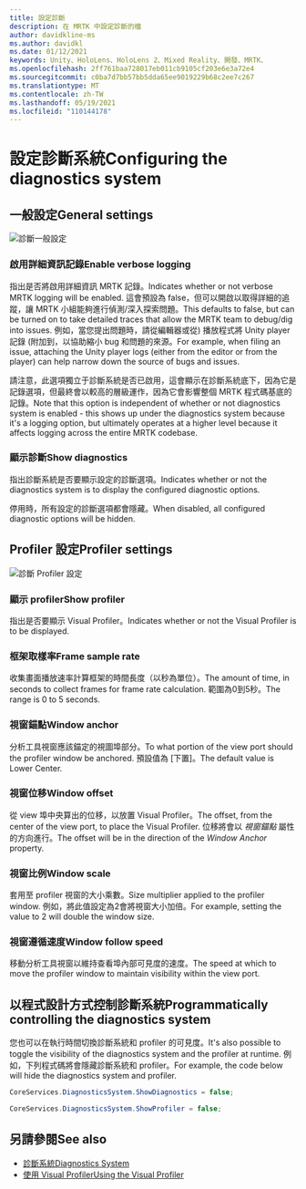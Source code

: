 ```yaml
---
title: 設定診斷
description: 在 MRTK 中設定診斷的檔
author: davidkline-ms
ms.author: davidkl
ms.date: 01/12/2021
keywords: Unity、HoloLens、HoloLens 2、Mixed Reality、開發、MRTK、
ms.openlocfilehash: 2ff761baa728017eb011cb9105cf203e6e3a72e4
ms.sourcegitcommit: c0ba7d7bb57bb5dda65ee9019229b68c2ee7c267
ms.translationtype: MT
ms.contentlocale: zh-TW
ms.lasthandoff: 05/19/2021
ms.locfileid: "110144178"
---
```

# <a name="configuring-the-diagnostics-system"></a><span data-ttu-id="a9ca4-104">設定診斷系統</span><span class="sxs-lookup"><span data-stu-id="a9ca4-104">Configuring the diagnostics system</span></span>

## <a name="general-settings"></a><span data-ttu-id="a9ca4-105">一般設定</span><span class="sxs-lookup"><span data-stu-id="a9ca4-105">General settings</span></span>

![診斷一般設定](../images/diagnostics/DiagnosticsGeneralSettings.png)

### <a name="enable-verbose-logging"></a><span data-ttu-id="a9ca4-107">啟用詳細資訊記錄</span><span class="sxs-lookup"><span data-stu-id="a9ca4-107">Enable verbose logging</span></span>

<span data-ttu-id="a9ca4-108">指出是否將啟用詳細資訊 MRTK 記錄。</span><span class="sxs-lookup"><span data-stu-id="a9ca4-108">Indicates whether or not verbose MRTK logging will be enabled.</span></span> <span data-ttu-id="a9ca4-109">這會預設為 false，但可以開啟以取得詳細的追蹤，讓 MRTK 小組能夠進行偵測/深入探索問題。</span><span class="sxs-lookup"><span data-stu-id="a9ca4-109">This defaults to false, but can be turned on to take detailed traces that allow the MRTK team to debug/dig into issues.</span></span> <span data-ttu-id="a9ca4-110">例如，當您提出問題時，請從編輯器或從) 播放程式將 Unity player 記錄 (附加到，以協助縮小 bug 和問題的來源。</span><span class="sxs-lookup"><span data-stu-id="a9ca4-110">For example, when filing an issue, attaching the Unity player logs (either from the editor or from the player) can help narrow down the source of bugs and issues.</span></span>

<span data-ttu-id="a9ca4-111">請注意，此選項獨立于診斷系統是否已啟用，這會顯示在診斷系統底下，因為它是記錄選項，但最終會以較高的層級運作，因為它會影響整個 MRTK 程式碼基底的記錄。</span><span class="sxs-lookup"><span data-stu-id="a9ca4-111">Note that this option is independent of whether or not diagnostics system is enabled - this shows up under the diagnostics system because it's a logging option, but ultimately operates at a higher level because it affects logging across the entire MRTK codebase.</span></span>

### <a name="show-diagnostics"></a><span data-ttu-id="a9ca4-112">顯示診斷</span><span class="sxs-lookup"><span data-stu-id="a9ca4-112">Show diagnostics</span></span>

<span data-ttu-id="a9ca4-113">指出診斷系統是否要顯示設定的診斷選項。</span><span class="sxs-lookup"><span data-stu-id="a9ca4-113">Indicates whether or not the diagnostics system is to display the configured diagnostic options.</span></span>

<span data-ttu-id="a9ca4-114">停用時，所有設定的診斷選項都會隱藏。</span><span class="sxs-lookup"><span data-stu-id="a9ca4-114">When disabled, all configured diagnostic options will be hidden.</span></span>

## <a name="profiler-settings"></a><span data-ttu-id="a9ca4-115">Profiler 設定</span><span class="sxs-lookup"><span data-stu-id="a9ca4-115">Profiler settings</span></span>

![診斷 Profiler 設定](../images/diagnostics/DiagnosticsProfilerSettings.png)

### <a name="show-profiler"></a><span data-ttu-id="a9ca4-117">顯示 profiler</span><span class="sxs-lookup"><span data-stu-id="a9ca4-117">Show profiler</span></span>

<span data-ttu-id="a9ca4-118">指出是否要顯示 Visual Profiler。</span><span class="sxs-lookup"><span data-stu-id="a9ca4-118">Indicates whether or not the Visual Profiler is to be displayed.</span></span>

### <a name="frame-sample-rate"></a><span data-ttu-id="a9ca4-119">框架取樣率</span><span class="sxs-lookup"><span data-stu-id="a9ca4-119">Frame sample rate</span></span>

<span data-ttu-id="a9ca4-120">收集畫面播放速率計算框架的時間長度（以秒為單位）。</span><span class="sxs-lookup"><span data-stu-id="a9ca4-120">The amount of time, in seconds to collect frames for frame rate calculation.</span></span> <span data-ttu-id="a9ca4-121">範圍為0到5秒。</span><span class="sxs-lookup"><span data-stu-id="a9ca4-121">The range is 0 to 5 seconds.</span></span>

### <a name="window-anchor"></a><span data-ttu-id="a9ca4-122">視窗錨點</span><span class="sxs-lookup"><span data-stu-id="a9ca4-122">Window anchor</span></span>

<span data-ttu-id="a9ca4-123">分析工具視窗應該錨定的視圖埠部分。</span><span class="sxs-lookup"><span data-stu-id="a9ca4-123">To what portion of the view port should the profiler window be anchored.</span></span> <span data-ttu-id="a9ca4-124">預設值為 [下置]。</span><span class="sxs-lookup"><span data-stu-id="a9ca4-124">The default value is Lower Center.</span></span>

### <a name="window-offset"></a><span data-ttu-id="a9ca4-125">視窗位移</span><span class="sxs-lookup"><span data-stu-id="a9ca4-125">Window offset</span></span>

<span data-ttu-id="a9ca4-126">從 view 埠中央算出的位移，以放置 Visual Profiler。</span><span class="sxs-lookup"><span data-stu-id="a9ca4-126">The offset, from the center of the view port, to place the Visual Profiler.</span></span> <span data-ttu-id="a9ca4-127">位移將會以 *視窗錨點* 屬性的方向進行。</span><span class="sxs-lookup"><span data-stu-id="a9ca4-127">The offset will be in the direction of the *Window Anchor* property.</span></span>

### <a name="window-scale"></a><span data-ttu-id="a9ca4-128">視窗比例</span><span class="sxs-lookup"><span data-stu-id="a9ca4-128">Window scale</span></span>

<span data-ttu-id="a9ca4-129">套用至 profiler 視窗的大小乘數。</span><span class="sxs-lookup"><span data-stu-id="a9ca4-129">Size multiplier applied to the profiler window.</span></span> <span data-ttu-id="a9ca4-130">例如，將此值設定為2會將視窗大小加倍。</span><span class="sxs-lookup"><span data-stu-id="a9ca4-130">For example, setting the value to 2 will double the window size.</span></span>

### <a name="window-follow-speed"></a><span data-ttu-id="a9ca4-131">視窗遵循速度</span><span class="sxs-lookup"><span data-stu-id="a9ca4-131">Window follow speed</span></span>

<span data-ttu-id="a9ca4-132">移動分析工具視窗以維持查看埠內部可見度的速度。</span><span class="sxs-lookup"><span data-stu-id="a9ca4-132">The speed at which to move the profiler window to maintain visibility within the view port.</span></span>

## <a name="programmatically-controlling-the-diagnostics-system"></a><span data-ttu-id="a9ca4-133">以程式設計方式控制診斷系統</span><span class="sxs-lookup"><span data-stu-id="a9ca4-133">Programmatically controlling the diagnostics system</span></span>

<span data-ttu-id="a9ca4-134">您也可以在執行時間切換診斷系統和 profiler 的可見度。</span><span class="sxs-lookup"><span data-stu-id="a9ca4-134">It's also possible to toggle the visibility of the diagnostics system and the profiler at runtime.</span></span> <span data-ttu-id="a9ca4-135">例如，下列程式碼將會隱藏診斷系統和 profiler。</span><span class="sxs-lookup"><span data-stu-id="a9ca4-135">For example, the code below will hide the diagnostics system and profiler.</span></span>

```c#
CoreServices.DiagnosticsSystem.ShowDiagnostics = false;

CoreServices.DiagnosticsSystem.ShowProfiler = false;
```

## <a name="see-also"></a><span data-ttu-id="a9ca4-136">另請參閱</span><span class="sxs-lookup"><span data-stu-id="a9ca4-136">See also</span></span>

- [<span data-ttu-id="a9ca4-137">診斷系統</span><span class="sxs-lookup"><span data-stu-id="a9ca4-137">Diagnostics System</span></span>](diagnostics-system-getting-started.md)
- [<span data-ttu-id="a9ca4-138">使用 Visual Profiler</span><span class="sxs-lookup"><span data-stu-id="a9ca4-138">Using the Visual Profiler</span></span>](using-visual-profiler.md)
